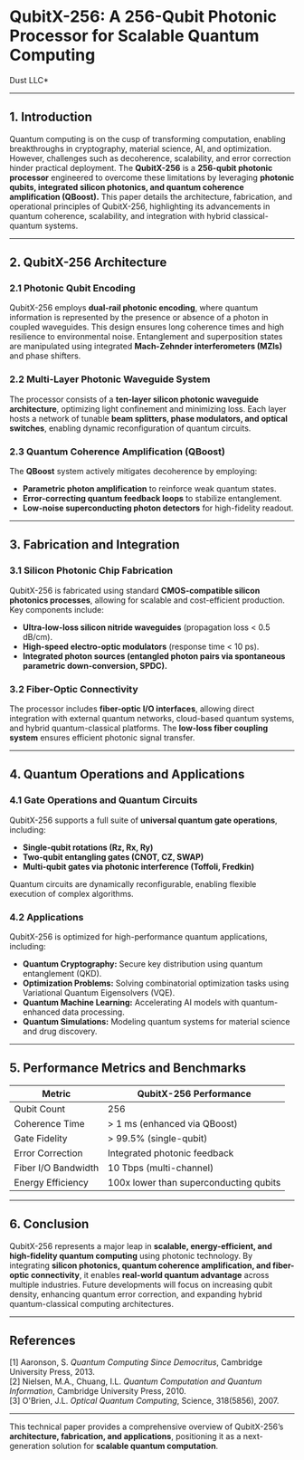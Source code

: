 # **QubitX-256: A 256-Qubit Photonic Processor for Scalable Quantum Computing**  
Dust LLC*  

---

## **1. Introduction**  

Quantum computing is on the cusp of transforming computation, enabling breakthroughs in cryptography, material science, AI, and optimization. However, challenges such as decoherence, scalability, and error correction hinder practical deployment. The **QubitX-256** is a **256-qubit photonic processor** engineered to overcome these limitations by leveraging **photonic qubits, integrated silicon photonics, and quantum coherence amplification (QBoost).** This paper details the architecture, fabrication, and operational principles of QubitX-256, highlighting its advancements in quantum coherence, scalability, and integration with hybrid classical-quantum systems.  

---

## **2. QubitX-256 Architecture**  

### **2.1 Photonic Qubit Encoding**  
QubitX-256 employs **dual-rail photonic encoding**, where quantum information is represented by the presence or absence of a photon in coupled waveguides. This design ensures long coherence times and high resilience to environmental noise. Entanglement and superposition states are manipulated using integrated **Mach-Zehnder interferometers (MZIs)** and phase shifters.  

### **2.2 Multi-Layer Photonic Waveguide System**  
The processor consists of a **ten-layer silicon photonic waveguide architecture**, optimizing light confinement and minimizing loss. Each layer hosts a network of tunable **beam splitters, phase modulators, and optical switches**, enabling dynamic reconfiguration of quantum circuits.  

### **2.3 Quantum Coherence Amplification (QBoost)**  
The **QBoost** system actively mitigates decoherence by employing:  
- **Parametric photon amplification** to reinforce weak quantum states.  
- **Error-correcting quantum feedback loops** to stabilize entanglement.  
- **Low-noise superconducting photon detectors** for high-fidelity readout.  

---

## **3. Fabrication and Integration**  

### **3.1 Silicon Photonic Chip Fabrication**  
QubitX-256 is fabricated using standard **CMOS-compatible silicon photonics processes**, allowing for scalable and cost-efficient production. Key components include:  
- **Ultra-low-loss silicon nitride waveguides** (propagation loss < 0.5 dB/cm).  
- **High-speed electro-optic modulators** (response time < 10 ps).  
- **Integrated photon sources (entangled photon pairs via spontaneous parametric down-conversion, SPDC).**  

### **3.2 Fiber-Optic Connectivity**  
The processor includes **fiber-optic I/O interfaces**, allowing direct integration with external quantum networks, cloud-based quantum systems, and hybrid quantum-classical platforms. The **low-loss fiber coupling system** ensures efficient photonic signal transfer.  

---

## **4. Quantum Operations and Applications**  

### **4.1 Gate Operations and Quantum Circuits**  
QubitX-256 supports a full suite of **universal quantum gate operations**, including:  
- **Single-qubit rotations (Rz, Rx, Ry)**  
- **Two-qubit entangling gates (CNOT, CZ, SWAP)**  
- **Multi-qubit gates via photonic interference (Toffoli, Fredkin)**  

Quantum circuits are dynamically reconfigurable, enabling flexible execution of complex algorithms.  

### **4.2 Applications**  
QubitX-256 is optimized for high-performance quantum applications, including:  
- **Quantum Cryptography:** Secure key distribution using quantum entanglement (QKD).  
- **Optimization Problems:** Solving combinatorial optimization tasks using Variational Quantum Eigensolvers (VQE).  
- **Quantum Machine Learning:** Accelerating AI models with quantum-enhanced data processing.  
- **Quantum Simulations:** Modeling quantum systems for material science and drug discovery.  

---

## **5. Performance Metrics and Benchmarks**  

| **Metric**              | **QubitX-256 Performance**       |  
|-------------------------|--------------------------------|  
| Qubit Count            | 256                              |  
| Coherence Time         | > 1 ms (enhanced via QBoost)    |  
| Gate Fidelity          | > 99.5% (single-qubit)          |  
| Error Correction       | Integrated photonic feedback    |  
| Fiber I/O Bandwidth    | 10 Tbps (multi-channel)        |  
| Energy Efficiency      | 100x lower than superconducting qubits |  

---

## **6. Conclusion**  

QubitX-256 represents a major leap in **scalable, energy-efficient, and high-fidelity quantum computing** using photonic technology. By integrating **silicon photonics, quantum coherence amplification, and fiber-optic connectivity**, it enables **real-world quantum advantage** across multiple industries. Future developments will focus on increasing qubit density, enhancing quantum error correction, and expanding hybrid quantum-classical computing architectures.  

---

## **References**  
[1] Aaronson, S. *Quantum Computing Since Democritus*, Cambridge University Press, 2013.  
[2] Nielsen, M.A., Chuang, I.L. *Quantum Computation and Quantum Information*, Cambridge University Press, 2010.  
[3] O'Brien, J.L. *Optical Quantum Computing*, Science, 318(5856), 2007.  

---

This technical paper provides a comprehensive overview of QubitX-256’s **architecture, fabrication, and applications**, positioning it as a next-generation solution for **scalable quantum computation**.
